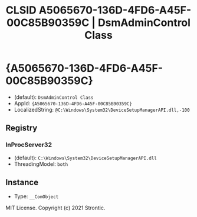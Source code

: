 ﻿---
title: "CLSID A5065670-136D-4FD6-A45F-00C85B90359C | DsmAdminControl Class"
excerpt: What is COM-Object CLSID A5065670-136D-4FD6-A45F-00C85B90359C?
---

# {A5065670-136D-4FD6-A45F-00C85B90359C}

* (default): `DsmAdminControl Class`
* AppId: `{A5065670-136D-4FD6-A45F-00C85B90359C}`
* LocalizedString: `@C:\Windows\System32\DeviceSetupManagerAPI.dll,-100`

## Registry


### InProcServer32

* (default): `C:\Windows\System32\DeviceSetupManagerAPI.dll`
* ThreadingModel: `both`

## Instance

* Type: `__ComObject`

MIT License. Copyright (c) 2021 Strontic.


